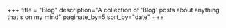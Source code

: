 +++
title = "Blog"
description="A collection of 'Blog' posts about anything that's on my mind"
paginate_by=5
sort_by="date"
+++